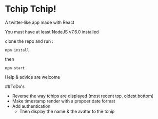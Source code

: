 # Tchip Tchip!
A twitter-like app made with React

You must have at least NodeJS v7.6.0 installed

clone the repo and run : 
```
npm install
```
then
```
npm start
```

Help & advice are welcome

##ToDo's
- Reverse the way tchips are displayed (most recent top, oldest bottom)
- Make timestamp render with a propoer date format
- Add authentication
	- Then display the name & the avatar to the tchip
